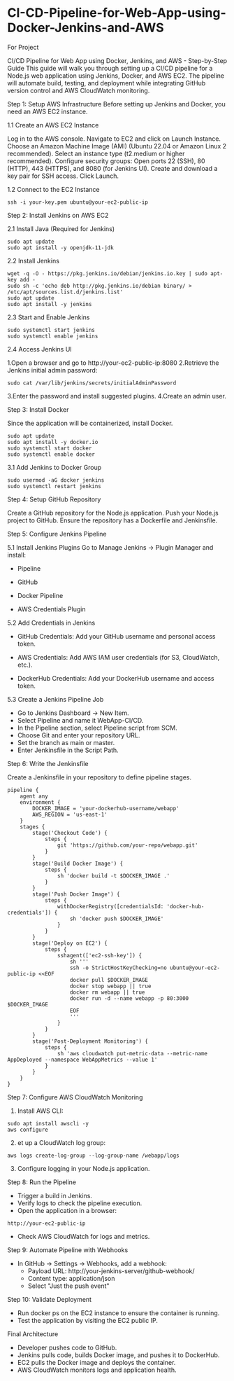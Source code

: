# CI-CD-Pipeline-for-Web-App-using-Docker-Jenkins-and-AWS
For Project

CI/CD Pipeline for Web App using Docker, Jenkins, and AWS - Step-by-Step Guide
This guide will walk you through setting up a CI/CD pipeline for a Node.js web application using Jenkins, Docker, and AWS EC2. The pipeline will automate build, testing, and deployment while integrating GitHub version control and AWS CloudWatch monitoring.

Step 1: Setup AWS Infrastructure
Before setting up Jenkins and Docker, you need an AWS EC2 instance.

1.1 Create an AWS EC2 Instance

Log in to the AWS console.
Navigate to EC2 and click on Launch Instance.
Choose an Amazon Machine Image (AMI) (Ubuntu 22.04 or Amazon Linux 2 recommended).
Select an instance type (t2.medium or higher recommended).
Configure security groups:
Open ports 22 (SSH), 80 (HTTP), 443 (HTTPS), and 8080 (for Jenkins UI).
Create and download a key pair for SSH access.
Click Launch.

1.2 Connect to the EC2 Instance
```
ssh -i your-key.pem ubuntu@your-ec2-public-ip
```

Step 2: Install Jenkins on AWS EC2

2.1 Install Java (Required for Jenkins)
```
sudo apt update
sudo apt install -y openjdk-11-jdk
```
2.2 Install Jenkins
```
wget -q -O - https://pkg.jenkins.io/debian/jenkins.io.key | sudo apt-key add -
sudo sh -c 'echo deb http://pkg.jenkins.io/debian binary/ > /etc/apt/sources.list.d/jenkins.list'
sudo apt update
sudo apt install -y jenkins
```
2.3 Start and Enable Jenkins
```
sudo systemctl start jenkins
sudo systemctl enable jenkins
```
2.4 Access Jenkins UI

1.Open a browser and go to http://your-ec2-public-ip:8080
2.Retrieve the Jenkins initial admin password:
```
sudo cat /var/lib/jenkins/secrets/initialAdminPassword
```
3.Enter the password and install suggested plugins.
4.Create an admin user.

Step 3: Install Docker

Since the application will be containerized, install Docker.
```
sudo apt update
sudo apt install -y docker.io
sudo systemctl start docker
sudo systemctl enable docker
```

3.1 Add Jenkins to Docker Group
```
sudo usermod -aG docker jenkins
sudo systemctl restart jenkins
```

Step 4: Setup GitHub Repository

Create a GitHub repository for the Node.js application.
Push your Node.js project to GitHub.
Ensure the repository has a Dockerfile and Jenkinsfile.

Step 5: Configure Jenkins Pipeline

5.1 Install Jenkins Plugins
Go to Manage Jenkins → Plugin Manager and install:

- Pipeline
* GitHub
+ Docker Pipeline
- AWS Credentials Plugin

5.2 Add Credentials in Jenkins

- GitHub Credentials: Add your GitHub username and personal access token.
* AWS Credentials: Add AWS IAM user credentials (for S3, CloudWatch, etc.).
+ DockerHub Credentials: Add your DockerHub username and access token.

5.3 Create a Jenkins Pipeline Job

- Go to Jenkins Dashboard → New Item.
- Select Pipeline and name it WebApp-CI/CD.
- In the Pipeline section, select Pipeline script from SCM.
- Choose Git and enter your repository URL.
- Set the branch as main or master.
- Enter Jenkinsfile in the Script Path.

Step 6: Write the Jenkinsfile

Create a Jenkinsfile in your repository to define pipeline stages.
```
pipeline {
    agent any
    environment {
        DOCKER_IMAGE = 'your-dockerhub-username/webapp'
        AWS_REGION = 'us-east-1'
    }
    stages {
        stage('Checkout Code') {
            steps {
                git 'https://github.com/your-repo/webapp.git'
            }
        }
        stage('Build Docker Image') {
            steps {
                sh 'docker build -t $DOCKER_IMAGE .'
            }
        }
        stage('Push Docker Image') {
            steps {
                withDockerRegistry([credentialsId: 'docker-hub-credentials']) {
                    sh 'docker push $DOCKER_IMAGE'
                }
            }
        }
        stage('Deploy on EC2') {
            steps {
                sshagent(['ec2-ssh-key']) {
                    sh '''
                    ssh -o StrictHostKeyChecking=no ubuntu@your-ec2-public-ip <<EOF
                    docker pull $DOCKER_IMAGE
                    docker stop webapp || true
                    docker rm webapp || true
                    docker run -d --name webapp -p 80:3000 $DOCKER_IMAGE
                    EOF
                    '''
                }
            }
        }
        stage('Post-Deployment Monitoring') {
            steps {
                sh 'aws cloudwatch put-metric-data --metric-name AppDeployed --namespace WebAppMetrics --value 1'
            }
        }
    }
}
```

Step 7: Configure AWS CloudWatch Monitoring
1. Install AWS CLI:
```
sudo apt install awscli -y
aws configure
```
2. et up a CloudWatch log group:
```
aws logs create-log-group --log-group-name /webapp/logs
```
3. Configure logging in your Node.js application.


Step 8: Run the Pipeline

- Trigger a build in Jenkins.
- Verify logs to check the pipeline execution.
- Open the application in a browser:
```
http://your-ec2-public-ip
```
- Check AWS CloudWatch for logs and metrics.

Step 9: Automate Pipeline with Webhooks

- In GitHub → Settings → Webhooks, add a webhook:
  - Payload URL: http://your-jenkins-server/github-webhook/
  - Content type: application/json
  - Select "Just the push event"

Step 10: Validate Deployment

- Run docker ps on the EC2 instance to ensure the container is running.
- Test the application by visiting the EC2 public IP.



Final Architecture

- Developer pushes code to GitHub.
- Jenkins pulls code, builds Docker image, and pushes it to DockerHub.
- EC2 pulls the Docker image and deploys the container.
- AWS CloudWatch monitors logs and application health.
